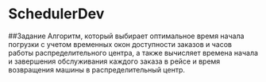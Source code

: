 # SchedulerDev
##Задание
Алгоритм, который выбирает оптимальное время начала погрузки с учетом временных окон доступности заказов и часов работы распределительного центра, а также вычисляет времена начала и завершения обслуживания каждого заказа в рейсе и время возвращения машины в распределительный центр.
